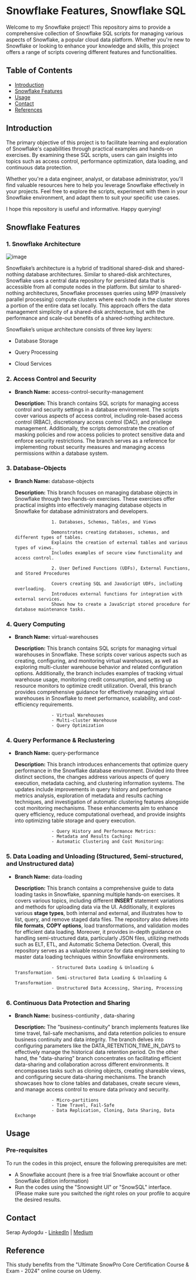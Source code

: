 # Snowflake Features, Snowflake SQL 

Welcome to my Snowflake project! This repository aims to provide a comprehensive collection of Snowflake SQL scripts for managing various aspects of Snowflake, a popular cloud data platform. Whether you're new to Snowflake or looking to enhance your knowledge and skills, this project offers a range of scripts covering different features and functionalities.


## Table of Contents

- [Introduction](#introduction)
- [Snowflake Features](#snowflake-features)
- [Usage](#usage)
- [Contact](#contact)
- [References](#references)

## Introduction

The primary objective of this project is to facilitate learning and exploration of Snowflake's capabilities through practical examples and hands-on exercises. By examining these SQL scripts, users can gain insights into topics such as access control, performance optimization, data loading, and continuous data protection.

Whether you're a data engineer, analyst, or database administrator, you'll find valuable resources here to help you leverage Snowflake effectively in your projects. Feel free to explore the scripts, experiment with them in your Snowflake environment, and adapt them to suit your specific use cases.

I hope this repository is useful and informative. Happy querying!

## Snowflake Features

### 1. Snowflake Architecture

![image](https://github.com/srpayd/Snowflake-Project/assets/39004568/f7d6e8a4-68fe-47ac-8b5e-23a300721de4)

  
Snowflake’s architecture is a hybrid of traditional shared-disk and shared-nothing database architectures. Similar to shared-disk architectures, Snowflake uses a central data repository for persisted data that is accessible from all compute nodes in the platform. But similar to shared-nothing architectures, Snowflake processes queries using MPP (massively parallel processing) compute clusters where each node in the cluster stores a portion of the entire data set locally. This approach offers the data management simplicity of a shared-disk architecture, but with the performance and scale-out benefits of a shared-nothing architecture.

Snowflake’s unique architecture consists of three key layers:

- Database Storage

- Query Processing

- Cloud Services


### 2. Access Control and Security

- **Branch Name:** access-control-security-management
  
  **Description:** This branch contains SQL scripts for managing access control and security settings in a database environment. The scripts cover various aspects of access control, including role-based access control (RBAC), discretionary access control (DAC), and privilege management. Additionally, the scripts demonstrate the creation of masking policies and row access policies to protect sensitive data and enforce security restrictions. The branch serves as a reference for implementing robust security measures and managing access permissions within a database system.



### 3. Database-Objects 

- **Branch Name:** database-objects
  
  **Description:** This branch focuses on managing database objects in Snowflake through two hands-on exercises. These exercises offer practical insights into effectively managing database objects in Snowflake for database administrators and developers.

                    1. Databases, Schemas, Tables, and Views
                    
                    Demonstrates creating databases, schemas, and different types of tables.
                    Explains the creation of external tables and various types of views.
                    Includes examples of secure view functionality and access control.
                
                    2. User Defined Functions (UDFs), External Functions, and Stored Procedures
                    
                    Covers creating SQL and JavaScript UDFs, including overloading.
                    Introduces external functions for integration with external services.
                    Shows how to create a JavaScript stored procedure for database maintenance tasks.



### 4. Query Computing  

- **Branch Name:** virtual-warehouses
  
  **Description:** This branch contains SQL scripts for managing virtual warehouses in Snowflake. These scripts cover various aspects such as creating, configuring, and monitoring virtual warehouses, as well as exploring multi-cluster warehouse behavior and related configuration options. Additionally, the branch includes examples of tracking virtual warehouse usage, monitoring credit consumption, and setting up resource monitors to optimize credit utilization. Overall, this branch provides comprehensive guidance for effectively managing virtual warehouses in Snowflake to meet performance, scalability, and cost-efficiency requirements.

                    - Virtual Warehouses
                    - Multi-cluster Warehouse
                    - Query Optimization

### 4. Query Performance & Reclustering  

- **Branch Name:** query-performance
  
  **Description:** This branch introduces enhancements that optimize query performance in the Snowflake database environment. Divided into three distinct sections, the changes address various aspects of query execution, metadata caching, and clustering information systems. The updates include improvements in query history and performance metrics analysis, exploration of metadata and results caching techniques, and investigation of automatic clustering features alongside cost monitoring mechanisms. These enhancements aim to enhance query efficiency, reduce computational overhead, and provide insights into optimizing table storage and query execution.

                    - Query History and Performance Metrics:
                    - Metadata and Results Caching:
                    - Automatic Clustering and Cost Monitoring:

### 5. Data Loading and Unloading (Structured, Semi-structured, and Unstructured data)

- **Branch Name:** data-loading
  
  **Description:** This branch contains a comprehensive guide to data loading tasks in Snowflake, spanning multiple hands-on exercises. It covers various topics, including different **INSERT** statement variations and methods for uploading data via the UI. Additionally, it explores various **stage types**, both internal and external, and illustrates how to list, query, and remove staged data files. The repository also delves into **file formats**, **COPY options**, load transformations, and validation modes for efficient data loading. Moreover, it provides in-depth guidance on handling semi-structured data, particularly JSON files, utilizing methods such as ELT, ETL, and Automatic Schema Detection. Overall, this repository serves as a valuable resource for data engineers seeking to master data loading techniques within Snowflake environments.

                    - Structured Data Loading & Unloading & Transformation 
                    - Semi-structured Data Loading & Unloading & Transformation
                    - Unstructured Data Accessing, Sharing, Processing
  

### 6. Continuous Data Protection and Sharing 

- **Branch Name:** business-contiunity , data-sharing
  
  **Description:** The "business-continuity" branch implements features like time travel, fail-safe mechanisms, and data retention policies to ensure business continuity and data integrity. The branch delves into configuring parameters like the DATA_RETENTION_TIME_IN_DAYS to effectively manage the historical data retention period. On the other hand, the "data-sharing" branch concentrates on facilitating efficient data-sharing and collaboration across different environments. It encompasses tasks such as cloning objects, creating shareable views, and configuring secure data-sharing mechanisms. The branch showcases how to clone tables and databases, create secure views, and manage access control to ensure data privacy and security.

                    - Micro-partitions
                    - Time Travel, Fail-Safe 
                    - Data Replication, Cloning, Data Sharing, Data Exchange


## Usage

### Pre-requisites

To run the codes in this project, ensure the following prerequisites are met:
- A Snowflake account (here is a free trial Snowflake account or other Snowflake Edition information)
- Run the codes using the "Snowsight UI" or "SnowSQL" interface. (Please make sure you switched the right roles on your profile to acquire the desired results.

## Contact

Serap Aydogdu - [LinkedIn](https://www.linkedin.com/in/srpayd/) | [Medium](https://medium.com/@srpayd)

## Reference

This study benefits from the "Ultimate SnowPro Core Certification Course & Exam - 2024" online course on Udemy.
